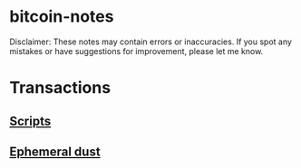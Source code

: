 # bitcoin-notes
Disclaimer: These notes may contain errors or inaccuracies. If you spot any mistakes or have suggestions for improvement, please let me know.

# Transactions
## [Scripts](scripts.md)
## [Ephemeral dust](ephemeral_dust.md)
